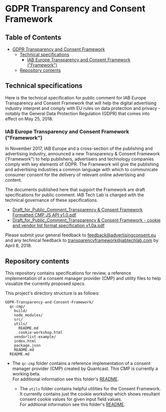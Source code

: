 # GDPR Transparency and Consent Framework

## Table of Contents

- [GDPR Transparency and Consent Framework](#gdpr-transparency-and-consent-framework)
  * [Technical specifications](#technical-specifications)
    + [IAB Europe Transparency and Consent Framework ("Framework")](#iab-europe-transparency-and-consent-framework---framework--)
  * [Repository contents](#repository-contents)
  
## Technical specifications

Here is the technical specification for public comment for IAB Europe Transparency and Consent Framework that will help the digital advertising industry interpret and comply with EU rules on data protection and privacy - notably the General Data Protection Regulation (GDPR) that comes into effect on May 25, 2018. 

### IAB Europe Transparency and Consent Framework ("Framework")

In November 2017, IAB Europe and a cross-section of the publishing and advertising industry, announced a new Transparency & Consent Framework ('Framework") to help publishers, advertisers and technology companies comply with key elements of GDPR. The Framework will give the publishing and advertising industries a common language with which to communicate consumer consent for the delivery of relevant online advertising and content. 

The documents published here that support the Framework are draft specifications for public comment. IAB Tech Lab is charged with the technical governance of these specifications. 

* [Draft_for_Public_Comment_Transparency & Consent Framework Formatted CMP JS API v1.0.pdf](Draft_for_Public_Comment_Transparency%20%26%20Consent%20Framework%20Formatted%20CMP%20JS%20API%20v1.0.pdf)
* [Draft_for_Public_Comment_Transparency & Consent Framework - cookie and vendor list format specification v1.0a.pdf](Draft_for_Public_Comment_Transparency%20%26%20Consent%20Framework%20-%20cookie%20and%20vendor%20list%20format%20specification%20v1.0a.pdf)

Please submit your general feedback to feedback@advertisingconsent.eu and any technical feedback to transparencyframework@iabtechlab.com by April 8, 2018.

## Repository contents

This repository contains specifications for review, a reference
implementation of a consent manager provider (CMP) and 
utility files to help visualize the currently proposed specs.

This project's directory structure is as follows:

```
GDPR-Transparency-and-Consent-Framework/
  qc-cmp/
    build/
    node_modules/
    src/
    utils/
      README.md
      cookie-workshop.html
    vendorlist-example/
    index.html
    package.json
    README.md
  README.md
```

 * The `qc-cmp` folder contains a reference implementation of a consent
  manager provider (CMP) created by Quantcast. This CMP is currently a 
  working beta. <br> For additional information see this folder's [README](qc-cmp/README.md).

    * The `utils` folder contains helpful utilities for the Consent Framework.
  It currently contains just the cookie workshop 
  which shows resultant consent cookie values for given input field
  values. <br> For addtional information see this folder's
  [README](qc-cmp/utils/README.md).
